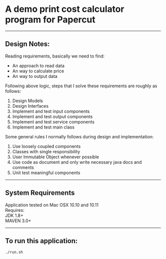 # A demo print cost calculator program for Papercut

-------------
Design Notes:
-------------
Reading requirements, basically we need to find:  
* An approach to read data
* An way to calculate price
* An way to output data

Following above logic, steps that I solve these requirements are roughly as follows:
1. Design Models
2. Design Interfaces
3. Implement and test input components
4. Implement and test output components
5. Implement and test service components
6. Implement and test main class

Some general rules I normally follows during design and implementation:
1. Use loosely coupled components
2. Classes with single responsibility
3. User Immutable Object whenever possible
4. Use code as document and only write necessary java docs and comments
5. Unit test meaningful components

---------------------
System Requirements
---------------------
Application tested on Mac OSX 10.10 and 10.11  
Requires:  
JDK 1.8+  
MAVEN 3.0+

------------------------------------
To run this application:
------------------------------------
```
./run.sh
```